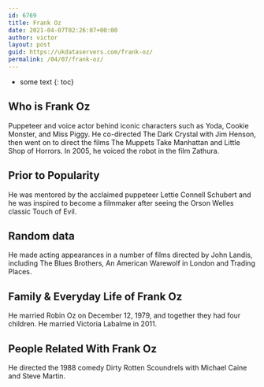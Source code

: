 ```yaml
---
id: 6769
title: Frank Oz
date: 2021-04-07T02:26:07+00:00
author: victor
layout: post
guid: https://ukdataservers.com/frank-oz/
permalink: /04/07/frank-oz/
---
```


* some text
{: toc}


## Who is Frank Oz



Puppeteer and voice actor behind iconic characters such as Yoda, Cookie Monster, and Miss Piggy. He co-directed The Dark Crystal with Jim Henson, then went on to direct the films The Muppets Take Manhattan and Little Shop of Horrors. In 2005, he voiced the robot in the film Zathura.

                
                
                
## Prior to Popularity



He was mentored by the acclaimed puppeteer Lettie Connell Schubert and he was inspired to become a filmmaker after seeing the Orson Welles classic Touch of Evil.

                
                
                
## Random data



He made acting appearances in a number of films directed by John Landis, including The Blues Brothers, An American Warewolf in London and Trading Places.

                
                
                
## Family & Everyday Life of Frank Oz



He married Robin Oz on December 12, 1979, and together they had four children. He married Victoria Labalme in 2011.

                
                
                
## People Related With Frank Oz



He directed the 1988 comedy Dirty Rotten Scoundrels with Michael Caine and Steve Martin.

                
              
            
          
          
          